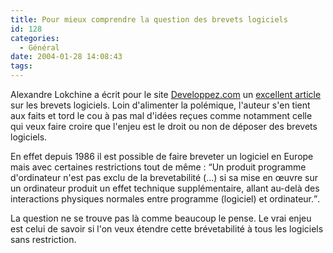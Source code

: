 ```yaml
---
title: Pour mieux comprendre la question des brevets logiciels
id: 128
categories:
  - Général
date: 2004-01-28 14:08:43
tags:
---
```


Alexandre Lokchine a écrit pour le site [Developpez.com](http://www.developpez.com/ "Site Developpez.com") un [excellent article](http://grafikm.developpez.com/brevets/ "Les brevets logiciels") sur les brevets logiciels. Loin d'alimenter la polémique, l'auteur s'en tient aux faits et tord le cou à pas mal d'idées reçues comme notamment celle qui veux faire croire que l'enjeu est le droit ou non de déposer des brevets logiciels.

En effet depuis 1986 il est possible de faire breveter un logiciel en Europe mais avec certaines restrictions tout de même : <q lang="fr">Un produit programme d'ordinateur n'est pas exclu de la brevetabilité (…) si sa mise en &#339;uvre sur un ordinateur produit un effet technique supplémentaire, allant au-delà des interactions physiques normales entre programme (logiciel) et ordinateur.</q>.

La question ne se trouve pas là comme beaucoup le pense. Le vrai enjeu est celui de savoir si l'on veux étendre cette brévetabilité à tous les logiciels sans restriction.